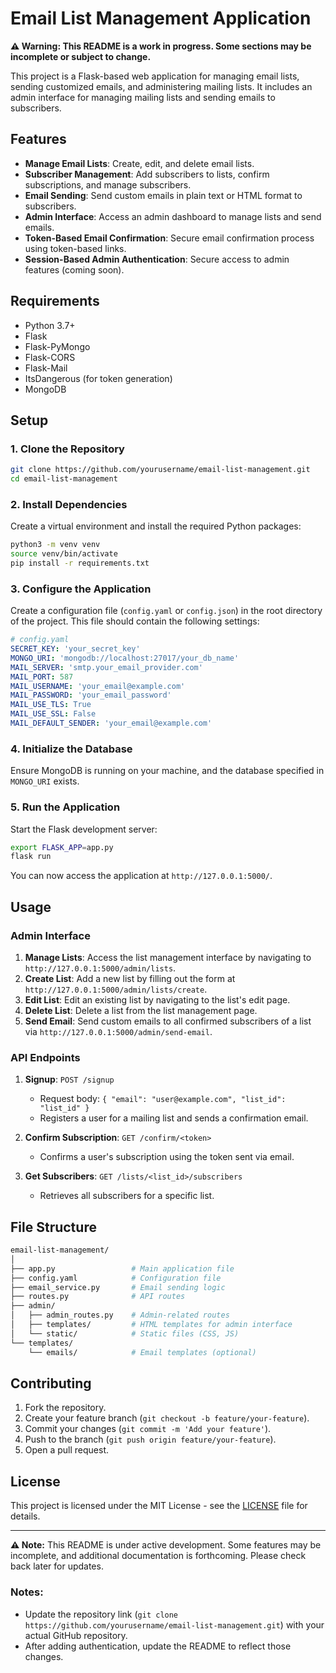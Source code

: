 # Email List Management Application

**⚠️ Warning: This README is a work in progress. Some sections may be incomplete or subject to change.**

This project is a Flask-based web application for managing email lists, sending customized emails, and administering mailing lists. It includes an admin interface for managing mailing lists and sending emails to subscribers.

## Features

- **Manage Email Lists**: Create, edit, and delete email lists.
- **Subscriber Management**: Add subscribers to lists, confirm subscriptions, and manage subscribers.
- **Email Sending**: Send custom emails in plain text or HTML format to subscribers.
- **Admin Interface**: Access an admin dashboard to manage lists and send emails.
- **Token-Based Email Confirmation**: Secure email confirmation process using token-based links.
- **Session-Based Admin Authentication**: Secure access to admin features (coming soon).

## Requirements

- Python 3.7+
- Flask
- Flask-PyMongo
- Flask-CORS
- Flask-Mail
- ItsDangerous (for token generation)
- MongoDB

## Setup

### 1. Clone the Repository

```bash
git clone https://github.com/yourusername/email-list-management.git
cd email-list-management
```

### 2. Install Dependencies

Create a virtual environment and install the required Python packages:

```bash
python3 -m venv venv
source venv/bin/activate
pip install -r requirements.txt
```

### 3. Configure the Application

Create a configuration file (`config.yaml` or `config.json`) in the root directory of the project. This file should contain the following settings:

```yaml
# config.yaml
SECRET_KEY: 'your_secret_key'
MONGO_URI: 'mongodb://localhost:27017/your_db_name'
MAIL_SERVER: 'smtp.your_email_provider.com'
MAIL_PORT: 587
MAIL_USERNAME: 'your_email@example.com'
MAIL_PASSWORD: 'your_email_password'
MAIL_USE_TLS: True
MAIL_USE_SSL: False
MAIL_DEFAULT_SENDER: 'your_email@example.com'
```

### 4. Initialize the Database

Ensure MongoDB is running on your machine, and the database specified in `MONGO_URI` exists.

### 5. Run the Application

Start the Flask development server:

```bash
export FLASK_APP=app.py
flask run
```

You can now access the application at `http://127.0.0.1:5000/`.

## Usage

### Admin Interface

1. **Manage Lists**: Access the list management interface by navigating to `http://127.0.0.1:5000/admin/lists`.
2. **Create List**: Add a new list by filling out the form at `http://127.0.0.1:5000/admin/lists/create`.
3. **Edit List**: Edit an existing list by navigating to the list's edit page.
4. **Delete List**: Delete a list from the list management page.
5. **Send Email**: Send custom emails to all confirmed subscribers of a list via `http://127.0.0.1:5000/admin/send-email`.

### API Endpoints

1. **Signup**: `POST /signup`
   - Request body: `{ "email": "user@example.com", "list_id": "list_id" }`
   - Registers a user for a mailing list and sends a confirmation email.

2. **Confirm Subscription**: `GET /confirm/<token>`
   - Confirms a user's subscription using the token sent via email.

3. **Get Subscribers**: `GET /lists/<list_id>/subscribers`
   - Retrieves all subscribers for a specific list.

## File Structure

```bash
email-list-management/
│
├── app.py                 # Main application file
├── config.yaml            # Configuration file
├── email_service.py       # Email sending logic
├── routes.py              # API routes
├── admin/
│   ├── admin_routes.py    # Admin-related routes
│   ├── templates/         # HTML templates for admin interface
│   └── static/            # Static files (CSS, JS)
└── templates/
    └── emails/            # Email templates (optional)
```

## Contributing

1. Fork the repository.
2. Create your feature branch (`git checkout -b feature/your-feature`).
3. Commit your changes (`git commit -m 'Add your feature'`).
4. Push to the branch (`git push origin feature/your-feature`).
5. Open a pull request.

## License

This project is licensed under the MIT License - see the [LICENSE](LICENSE) file for details.

---

**⚠️ Note:** This README is under active development. Some features may be incomplete, and additional documentation is forthcoming. Please check back later for updates.

### Notes:
- Update the repository link (`git clone https://github.com/yourusername/email-list-management.git`) with your actual GitHub repository.
- After adding authentication, update the README to reflect those changes.
